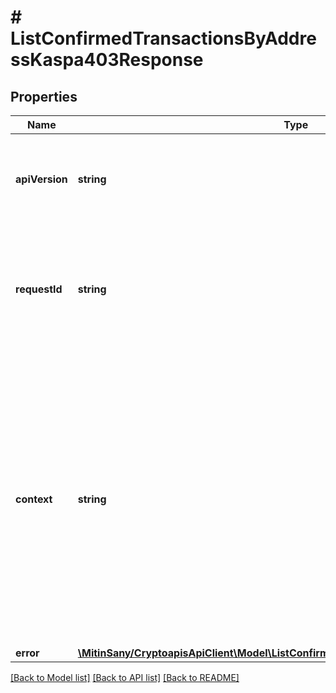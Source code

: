 # # ListConfirmedTransactionsByAddressKaspa403Response

## Properties

Name | Type | Description | Notes
------------ | ------------- | ------------- | -------------
**apiVersion** | **string** | Specifies the version of the API that incorporates this endpoint. |
**requestId** | **string** | Defines the ID of the request. The &#x60;requestId&#x60; is generated by Crypto APIs and it&#39;s unique for every request. |
**context** | **string** | In batch situations the user can use the context to correlate responses with requests. This property is present regardless of whether the response was successful or returned as an error. &#x60;context&#x60; is specified by the user. | [optional]
**error** | [**\MitinSany/CryptoapisApiClient\Model\ListConfirmedTransactionsByAddressKaspaE403**](ListConfirmedTransactionsByAddressKaspaE403.md) |  |

[[Back to Model list]](../../README.md#models) [[Back to API list]](../../README.md#endpoints) [[Back to README]](../../README.md)
